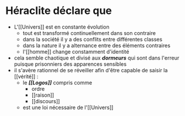 # Héraclite déclare que

- L'[[Univers]] est en constante évolution
  - tout est transformé continuellement dans son contraire
  - dans la société il y a des conflits entre différentes classes
  - dans la nature il y a alternance entre des éléments contraires
  - l'[[homme]] change constamment d'identité
- cela semble chaotique et divisé aux ***dormeurs*** qui sont dans l'erreur puisque prisonniers des apparences sensibles
- il s'avère rationnel de se réveiller afin d'être capable de saisir la [[vérité]] :
  - le ***[[Logos]]*** compris comme
     - ordre
     - [[raison]]
     - [[discours]]
  - est une loi nécessaire de l'[[Univers]] 
